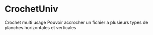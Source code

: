 # CrochetUniv
Crochet multi usage
Pouvoir accrocher un fichier a plusieurs types de planches horizontales et verticales


